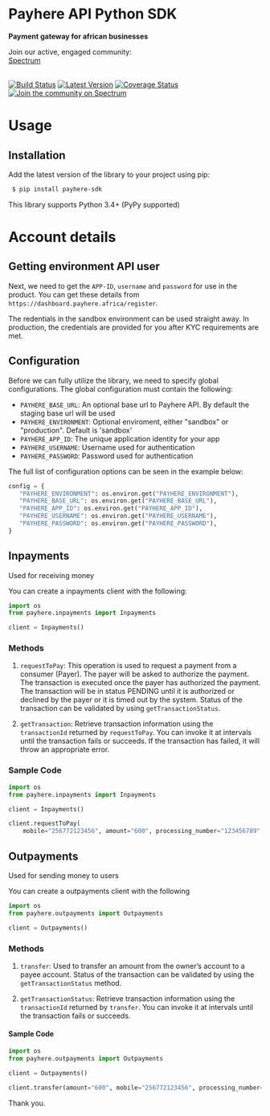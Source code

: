 # Payhere API Python SDK</h1>

<strong>Payment gateway for african businesses</strong>

<div>
  Join our active, engaged community: <br>
  <a href="https://spectrum.chat/payhere-api-sdk/">Spectrum</a>
  <br><br>
</div>


[![Build Status](https://travis-ci.com/rileydigitalservices/payhere-python-sdk.svg?branch=master)](https://travis-ci.com/rileydigitalservices/payhere-python-sdk)
[![Latest Version](https://img.shields.io/pypi/v/tox-travis.svg)](https://badge.fury.io/js/payhere-python-sdk)
[![Coverage Status](https://coveralls.io/repos/github/rileydigitalservices/payhere-python-sdk/badge.svg?branch=master)](https://coveralls.io/github/rileydigitalservices/payhere-python-sdk?branch=master)
[![Join the community on Spectrum](https://withspectrum.github.io/badge/badge.svg)](https://spectrum.chat/momo-api-developers/)


# Usage

## Installation

Add the latest version of the library to your project using pip:

```bash
 $ pip install payhere-sdk
```

This library supports Python 3.4+ (PyPy supported)

# Account details

## Getting environment API user 

Next, we need to get the `APP-ID`, `username` and `password` for use in the product. You can get these details from `https://dashboard.payhere.africa/register`.

The redentials in the sandbox environment can be used straight away. In production, the credentials are provided for you after KYC requirements are met.

## Configuration

Before we can fully utilize the library, we need to specify global configurations. The global configuration must contain the following:

* `PAYHERE_BASE_URL`: An optional base url to Payhere API. By default the staging base url will be used
* `PAYHERE_ENVIRONMENT`: Optional enviroment, either "sandbox" or "production". Default is 'sandbox'
* `PAYHERE_APP_ID`: The unique application identity for your app
* `PAYHERE_USERNAME`: Username used for authentication
* `PAYHERE_PASSWORD`: Password used for authentication

The full list of configuration options can be seen in the example below:

 ```python
 config = {
    "PAYHERE_ENVIRONMENT": os.environ.get("PAYHERE_ENVIRONMENT"), 
    "PAYHERE_BASE_URL": os.environ.get("PAYHERE_BASE_URL"), 
    "PAYHERE_APP_ID": os.environ.get("PAYHERE_APP_ID"),
    "PAYHERE_USERNAME": os.environ.get("PAYHERE_USERNAME"), 
    "PAYHERE_PASSWORD": os.environ.get("PAYHERE_PASSWORD"),
}
```

## Inpayments
Used for receiving money

You can create a inpayments client with the following:

```python
import os
from payhere.inpayments import Inpayments

client = Inpayments()
```

### Methods

1. `requestToPay`: This operation is used to request a payment from a consumer (Payer). The payer will be asked to authorize the payment. The transaction is executed once the payer has authorized the payment. The transaction will be in status PENDING until it is authorized or declined by the payer or it is timed out by the system. Status of the transaction can be validated by using `getTransactionStatus`.

2. `getTransaction`: Retrieve transaction information using the `transactionId` returned by `requestToPay`. You can invoke it at intervals until the transaction fails or succeeds. If the transaction has failed, it will throw an appropriate error. 

### Sample Code

```python
import os
from payhere.inpayments import Inpayments

client = Inpayments()

client.requestToPay(
    mobile="256772123456", amount="600", processing_number="123456789", narration="dd")
```

## Outpayments

Used for sending money to users

You can create a outpayments client with the following

```python
import os
from payhere.outpayments import Outpayments

client = Outpayments()
```

### Methods

1. `transfer`: Used to transfer an amount from the owner’s account to a payee account. Status of the transaction can be validated by using the `getTransactionStatus` method.

2. `getTransactionStatus`: Retrieve transaction information using the `transactionId` returned by `transfer`. You can invoke it at intervals until the transaction fails or succeeds.

#### Sample Code

```python
import os
from payhere.outpayments import Outpayments

client = Outpayments()

client.transfer(amount="600", mobile="256772123456", processing_number="123456789", narration="dd")

```

Thank you.
